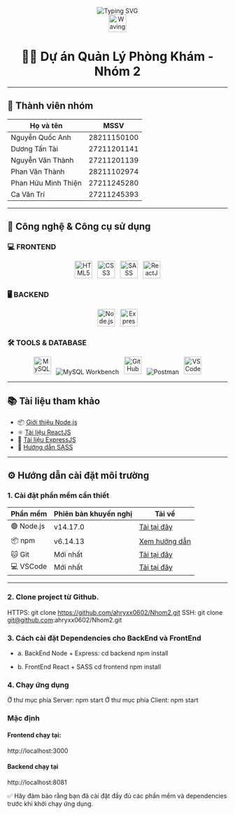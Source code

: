 <p align="center">
  <img src="https://readme-typing-svg.demolab.com?font=Fira+Code&size=24&pause=1000&color=F79A32&center=true&vCenter=true&width=600&lines=Welcome+to+Clinic+Management+Project!" alt="Typing SVG" />
  <br/>
  <img src="https://media.giphy.com/media/hvRJCLFzcasrR4ia7z/giphy.gif" width="40" alt="Waving hand gif" />
</p>

<h1 align="center">🏥✨ Dự án Quản Lý Phòng Khám - Nhóm 2</h1>

---

## 👥 Thành viên nhóm

| Họ và tên              | MSSV          |
|------------------------|---------------|
| Nguyễn Quốc Anh        | 28211150100   |
| Dương Tấn Tài          | 27211201141   |
| Nguyễn Văn Thành       | 27211201139   |
| Phan Văn Thành         | 28211102974   |
| Phan Hữu Minh Thiện    | 27211245280   |
| Ca Văn Trí             | 27211245393   |

---

## 🧰 Công nghệ & Công cụ sử dụng

### 💻 FRONTEND

<p align="center">
  <img src="https://cdn.jsdelivr.net/gh/devicons/devicon/icons/html5/html5-original.svg" title="HTML5" height="40" />
  &nbsp;
  <img src="https://cdn.jsdelivr.net/gh/devicons/devicon/icons/css3/css3-original.svg" title="CSS3" height="40" />
  &nbsp;
  <img src="https://cdn.jsdelivr.net/gh/devicons/devicon/icons/sass/sass-original.svg" title="SASS" height="40" />
  &nbsp;
  <img src="https://cdn.jsdelivr.net/gh/devicons/devicon/icons/react/react-original.svg" title="ReactJS" height="40" />
</p>

### 🖥️ BACKEND

<p align="center">
  <img src="https://cdn.jsdelivr.net/gh/devicons/devicon/icons/nodejs/nodejs-original.svg" title="Node.js" height="40" />
  &nbsp;
  <img src="https://cdn.jsdelivr.net/gh/devicons/devicon/icons/express/express-original.svg" title="ExpressJS" height="40" />
</p>

### 🛠️ TOOLS & DATABASE

<p align="center">
  <img src="https://cdn.jsdelivr.net/gh/devicons/devicon/icons/mysql/mysql-original.svg" title="MySQL" height="40" />
  &nbsp;
  <img src="https://img.icons8.com/color/40/000000/mysql-logo.png" alt="MySQL Workbench" />
  &nbsp;
  <img src="https://cdn.jsdelivr.net/gh/devicons/devicon/icons/github/github-original.svg" title="GitHub" height="40" />
  &nbsp;
  <img src="https://img.icons8.com/external-tal-revivo-color-tal-revivo/40/external-postman-is-the-only-complete-api-development-environment-logo-color-tal-revivo.png" alt="Postman" />
  &nbsp;
  <img src="https://cdn.jsdelivr.net/gh/devicons/devicon/icons/vscode/vscode-original.svg" title="VS Code" height="40" />
</p>

---

## 📚 Tài liệu tham khảo

- 📦 [Giới thiệu Node.js](https://nodejs.org/en/learn/getting-started/introduction-to-nodejs)
- ⚛️ [Tài liệu ReactJS](https://react.dev/reference/react)
- 🚀 [Tài liệu ExpressJS](https://expressjs.com/)
- 🎨 [Hướng dẫn SASS](https://sass-lang.com/guide)

---

## ⚙️ Hướng dẫn cài đặt môi trường

### 1. Cài đặt phần mềm cần thiết

| Phần mềm   | Phiên bản khuyến nghị | Tải về |
|------------|------------------------|--------|
| 🟢 Node.js | v14.17.0               | [Tải tại đây](https://nodejs.org/en/download) |
| 📦 npm     | v6.14.13               | [Xem hướng dẫn](https://docs.npmjs.com/downloading-and-installing-node-js-and-npm) |
| 🐱 Git     | Mới nhất               | [Tải tại đây](https://git-scm.com/downloads) |
| 💻 VSCode  | Mới nhất               | [Tải tại đây](https://code.visualstudio.com/download) |

---

### 2. Clone project từ Github.

HTTPS: git clone https://github.com/ahryxx0602/Nhom2.git
SSH: git clone git@github.com:ahryxx0602/Nhom2.git

### 3. Cách cài đặt Dependencies cho BackEnd và FrontEnd

- a. BackEnd Node + Express:
  cd backend
  npm install

- b. FrontEnd React + SASS
  cd frontend
  npm install

### 4. Chạy ứng dụng

Ở thư mục phía Server:
npm start
Ở thư mục phía Client:
npm start

### Mặc định

#### Frontend chạy tại:

http://localhost:3000

#### Backend chạy tại

http://localhost:8081

✅ Hãy đảm bảo rằng bạn đã cài đặt đầy đủ các phần mềm và dependencies trước khi khởi chạy ứng dụng.
